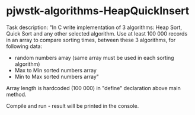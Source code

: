 # pjwstk-algorithms-HeapQuickInsert

Task description: "In C write implementation of 3 algorithms: Heap Sort, Quick Sort and any other selected algorithm. Use at least 100 000 records in an array to compare sorting times, between these 3 algorithms, for following data:
- random numbers array (same array must be used in each sorting algorithm)
- Max to Min sorted numbers array
- Min to Max sorted numbers array"

Array length is hardcoded (100 000) in "define" declaration above main method.

Compile and run - result will be printed in the console.
